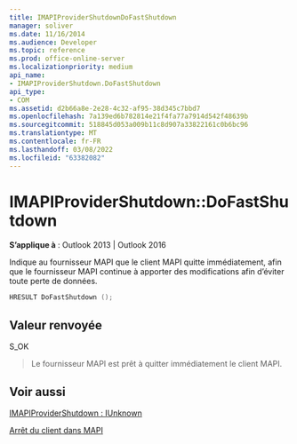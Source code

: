 ```yaml
---
title: IMAPIProviderShutdownDoFastShutdown
manager: soliver
ms.date: 11/16/2014
ms.audience: Developer
ms.topic: reference
ms.prod: office-online-server
ms.localizationpriority: medium
api_name:
- IMAPIProviderShutdown.DoFastShutdown
api_type:
- COM
ms.assetid: d2b66a8e-2e28-4c32-af95-38d345c7bbd7
ms.openlocfilehash: 7a139ed6b782814e21f4fa77a7914d542f48639b
ms.sourcegitcommit: 518845d053a009b11c8d907a33822161c0b6bc96
ms.translationtype: MT
ms.contentlocale: fr-FR
ms.lasthandoff: 03/08/2022
ms.locfileid: "63382082"
---
```

# <a name="imapiprovidershutdowndofastshutdown"></a>IMAPIProviderShutdown::DoFastShutdown

  
  
**S’applique à** : Outlook 2013 | Outlook 2016 
  
Indique au fournisseur MAPI que le client MAPI quitte immédiatement, afin que le fournisseur MAPI continue à apporter des modifications afin d’éviter toute perte de données.
  
```cpp
HRESULT DoFastShutdown ();
```

## <a name="return-value"></a>Valeur renvoyée

S_OK
  
> Le fournisseur MAPI est prêt à quitter immédiatement le client MAPI. 
    
## <a name="see-also"></a>Voir aussi



[IMAPIProviderShutdown : IUnknown](imapiprovidershutdowniunknown.md)


[Arrêt du client dans MAPI](client-shutdown-in-mapi.md)


